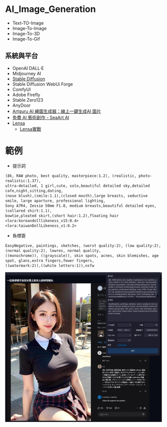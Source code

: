 # AI_Image_Generation
- Text-TO-Image
- Image-To-Image
- Image-To-3D
- Image-To-Gif
## 系統與平台
- OpenAI DALL‧E
- Midjourney AI
- [Stable Diffusion](StableDiffusion.md)
- Stable Diffusion WebUi Forge
- ComfyUI
- Adobe Firefly
- Stable Zero123
- AnyDoor
- [Artguru AI 繪圖生成器：線上一鍵生成AI 圖片](https://www.artguru.ai/tw/)
- [免費 AI 藝術創作 - SeaArt AI](https://www.seaart.ai/zhTW)
- [Lensa](https://prisma-ai.com/lensa)
  - [Lensa實戰](Lensa_labs.md) 
# 範例
- 提示詞
```
(8k, RAW photo, best quality, masterpiece:1.2), (realistic, photo-realistic:1.37),
ultra-detailed, 1 girl,cute, solo,beautiful detailed sky,detailed cafe,night,sitting,dating,
(nose blush),(smile:1.1),(closed mouth),large breasts, seductive smile, large aparture, professional lighting,
Sony A7R4, Zessie 50mm F1.8, medium breasts,beautiful detailed eyes,(collared shirt:1.1),
bowtie,pleated skirt,(short hair:1.2),floating hair
<lora:koreandolllikeness_v15:0.4>
<lora:taiwanDollLikeness_v1:0.2>
```
- 負標簽
```
EasyNegative, paintings, sketches, (worst quality:2), (low quality:2), (normal quality:2), lowres, normal quality,
((monochrome)), ((grayscale)), skin spots, acnes, skin blemishes, age spot, glans,extra fingers,fewer fingers,
((watermark:2)),((white letters:1)),nsfw
```
![SEAART_1.png](SEAART_1.png)
